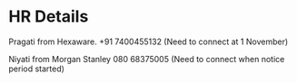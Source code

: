 # HR Details

Pragati from Hexaware.
+91 7400455132 (Need to connect at 1 November)

Niyati from Morgan Stanley 
080 68375005 (Need to connect when notice period started)


